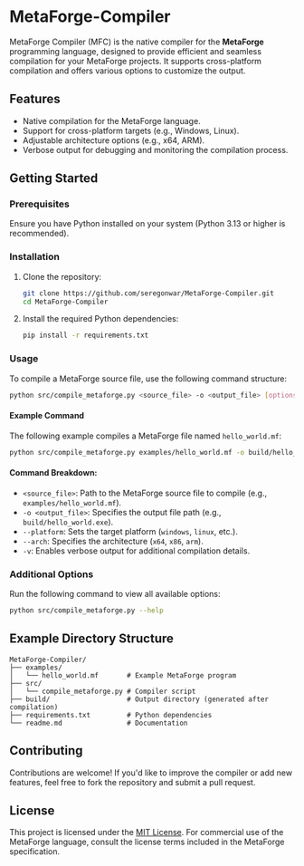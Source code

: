# MetaForge-Compiler

MetaForge Compiler (MFC) is the native compiler for the **MetaForge** programming language, designed to provide efficient and seamless compilation for your MetaForge projects. It supports cross-platform compilation and offers various options to customize the output.

## Features
- Native compilation for the MetaForge language.
- Support for cross-platform targets (e.g., Windows, Linux).
- Adjustable architecture options (e.g., x64, ARM).
- Verbose output for debugging and monitoring the compilation process.

## Getting Started
### Prerequisites
Ensure you have Python installed on your system (Python 3.13 or higher is recommended).

### Installation
1. Clone the repository:
   ```bash
   git clone https://github.com/seregonwar/MetaForge-Compiler.git
   cd MetaForge-Compiler
   ```

2. Install the required Python dependencies:
   ```bash
   pip install -r requirements.txt
   ```

### Usage
To compile a MetaForge source file, use the following command structure:

```bash
python src/compile_metaforge.py <source_file> -o <output_file> [options]
```

#### Example Command
The following example compiles a MetaForge file named `hello_world.mf`:
```bash
python src/compile_metaforge.py examples/hello_world.mf -o build/hello_world.exe --platform windows --arch x64 -v
```

#### Command Breakdown:
- `<source_file>`: Path to the MetaForge source file to compile (e.g., `examples/hello_world.mf`).
- `-o <output_file>`: Specifies the output file path (e.g., `build/hello_world.exe`).
- `--platform`: Sets the target platform (`windows`, `linux`, etc.).
- `--arch`: Specifies the architecture (`x64`, `x86`, `arm`).
- `-v`: Enables verbose output for additional compilation details.

### Additional Options
Run the following command to view all available options:
```bash
python src/compile_metaforge.py --help
```

## Example Directory Structure
```plaintext
MetaForge-Compiler/
├── examples/
│   └── hello_world.mf       # Example MetaForge program
├── src/
│   └── compile_metaforge.py # Compiler script
├── build/                   # Output directory (generated after compilation)
├── requirements.txt         # Python dependencies
└── readme.md                # Documentation
```

## Contributing
Contributions are welcome! If you'd like to improve the compiler or add new features, feel free to fork the repository and submit a pull request.

## License
This project is licensed under the [MIT License](LICENSE). For commercial use of the MetaForge language, consult the license terms included in the MetaForge specification.
